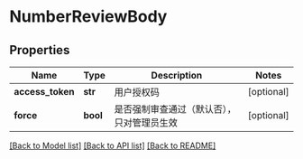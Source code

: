 # NumberReviewBody

## Properties
Name | Type | Description | Notes
------------ | ------------- | ------------- | -------------
**access_token** | **str** | 用户授权码 | [optional] 
**force** | **bool** | 是否强制审查通过（默认否），只对管理员生效 | [optional] 

[[Back to Model list]](../README.md#documentation-for-models) [[Back to API list]](../README.md#documentation-for-api-endpoints) [[Back to README]](../README.md)

